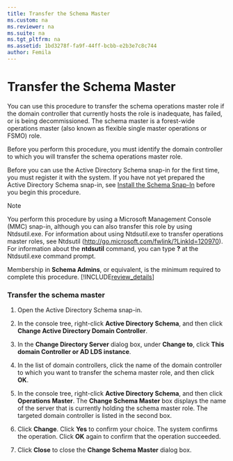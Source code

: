 ```yaml
---
title: Transfer the Schema Master
ms.custom: na
ms.reviewer: na
ms.suite: na
ms.tgt_pltfrm: na
ms.assetid: 1bd3278f-fa9f-44ff-bcbb-e2b3e7c8c744
author: Femila
---
```

# Transfer the Schema Master
  You can use this procedure to transfer the schema operations master role if the domain controller that currently hosts the role is inadequate, has failed, or is being decommissioned. The schema master is a forest\-wide operations master \(also known as flexible single master operations or FSMO\) role.  
  
 Before you perform this procedure, you must identify the domain controller to which you will transfer the schema operations master role.  
  
 Before you can use the Active Directory Schema snap\-in for the first time, you must register it with the system. If you have not yet prepared the Active Directory Schema snap\-in, see [Install the Schema Snap-In](../Topic/Install-the-Schema-Snap-In.md) before you begin this procedure.  
  
> [!NOTE]  
>  You perform this procedure by using a Microsoft Management Console \(MMC\) snap\-in, although you can also transfer this role by using Ntdsutil.exe. For information about using Ntdsutil.exe to transfer operations master roles, see Ntdsutil \([http:\/\/go.microsoft.com\/fwlink\/?LinkId\=120970](http://go.microsoft.com/fwlink/?LinkId=120970)\). For information about the **ntdsutil** command, you can type **?** at the Ntdsutil.exe command prompt.  
  
 Membership in **Schema Admins**, or equivalent, is the minimum required to complete this procedure. [!INCLUDE[review_details](../Token/review_details_md.md)]  
  
### Transfer the schema master  
  
1.  Open the Active Directory Schema snap\-in.  
  
2.  In the console tree, right\-click **Active Directory Schema**, and then click **Change Active Directory Domain Controller**.  
  
3.  In the **Change Directory Server** dialog box, under **Change to**, click **This domain Controller or AD LDS instance**.  
  
4.  In the list of domain controllers, click the name of the domain controller to which you want to transfer the schema master role, and then click **OK**.  
  
5.  In the console tree, right\-click **Active Directory Schema**, and then click **Operations Master**. The **Change Schema Master** box displays the name of the server that is currently holding the schema master role. The targeted domain controller is listed in the second box.  
  
6.  Click **Change**. Click **Yes** to confirm your choice. The system confirms the operation. Click **OK** again to confirm that the operation succeeded.  
  
7.  Click **Close** to close the **Change Schema Master** dialog box.  
  
  